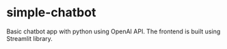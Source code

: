 # simple-chatbot
Basic chatbot app with python using OpenAI API. The frontend is built using Streamlit library.
